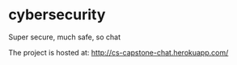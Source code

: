 # cybersecurity
Super secure, much safe, so chat


The project is hosted at: http://cs-capstone-chat.herokuapp.com/
